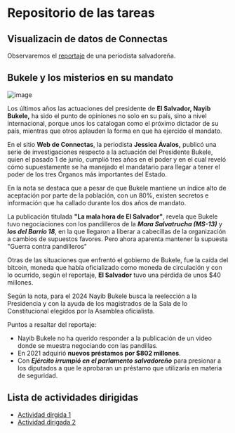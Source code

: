 # Repositorio de las tareas

## Visualizacin de datos de  Connectas

Observaremos el [reportaje](https://www.connectas.org/mala-hora-el-salvador/) de una periodista salvadoreña.

## Bukele y los misterios en su mandato ###

![image](https://user-images.githubusercontent.com/107199753/173470590-f1b55dde-8ff0-425b-9b28-edf6c58f5e5b.png)


Los últimos años las actuaciones del presidente de __El Salvador, Nayib Bukele,__ ha sido el punto de opiniones no solo en su país, sino a nivel internacional, porque unos los catalogan como el próximo dictador de su país, mientras que otros aplauden la forma en que ha ejercido el mandato.

En el sitio __Web de Connectas__, la periodista __Jessica Ávalos,__ publicó una serie de investigaciones respecto a la actuación del Presidente Bukele, quien el pasado 1 de junio, cumplió tres años en el poder y en el cual reveló cómo supuestamente se ha manejado el mandatario para llegar a tener el poder de los tres Órganos más importantes del Estado.

En la nota se destaca que a pesar de que Bukele mantiene un índice alto de aceptación por parte de la población, con un 80%, existen secretos e información que ha callado durante los dos años de mandato.

La publicación titulada __"La mala hora de El Salvador"__, revela que Bukele tuvo negociaciones con los pandilleros de la ***Mara Salvatrucha (MS-13)*** y ***los del Barrio 18***, en la que llegaron a liberar a cabecillas de la organización a cambios de supuestos favores. Pero ahora aparenta mantener la supuesta "Guerra contra pandilleros"

Otras de las situaciones que enfrentó el gobierno de Bukele, fue la caída del bitcoin, moneda que había oficializado como moneda de circulación y con lo ocurrido, según el reportaje, __El Salvador__ tuvo una pérdida de unos $40 millones.

Según la nota, para el 2024 Nayib Bukele busca la reelección a la Presidencia y con la ayuda de los magistrados de la Sala de lo Constitucional elegidos por la Asamblea oficialista.

Puntos a resaltar del reportaje:
- Nayib Bukele no ha querido responder a la publicación de un video donde se muestra negociando con las pandillas.
- En 2021 adquirió __nuevos préstamos por $802 millones__.
- Con ***Ejército irrumpió en el parlamento salvadoreño*** para presionar a los diputados a que le aprobaran un préstamo que utilizaría en materia de seguridad.

##  Lista de actividades dirigidas ##
- [Actividad dirgida 1](ad1.md)
-  [Actividad dirigada 2](ad2.md)
